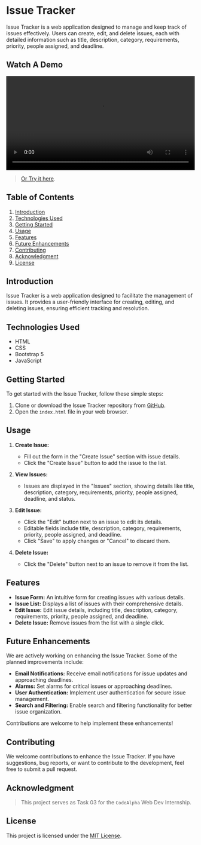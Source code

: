 # Issue Tracker

Issue Tracker is a web application designed to manage and keep track of issues effectively. Users can create, edit, and delete issues, each with detailed information such as title, description, category, requirements, priority, people assigned, and deadline.

## Watch A Demo

<div align="center">
  <video width="100%" src="media/demo.mp4">
</div>

> [Or Try it here](https://farahat612.github.io/codealpha_taks/Task%2003%20-%20Issue%20Tracker/index.html).

## Table of Contents

1. [Introduction](#introduction)
2. [Technologies Used](#technologies-used)
3. [Getting Started](#getting-started)
4. [Usage](#usage)
5. [Features](#features)
6. [Future Enhancements](#future-enhancements)
7. [Contributing](#contributing)
8. [Acknowledgment](#acknowledgment)
9. [License](#license)

## Introduction

Issue Tracker is a web application designed to facilitate the management of issues. It provides a user-friendly interface for creating, editing, and deleting issues, ensuring efficient tracking and resolution.

## Technologies Used

- HTML
- CSS
- Bootstrap 5
- JavaScript

## Getting Started

To get started with the Issue Tracker, follow these simple steps:

1. Clone or download the Issue Tracker repository from [GitHub](#).
2. Open the `index.html` file in your web browser.

## Usage

1. **Create Issue:**

   - Fill out the form in the "Create Issue" section with issue details.
   - Click the "Create Issue" button to add the issue to the list.

2. **View Issues:**

   - Issues are displayed in the "Issues" section, showing details like title, description, category, requirements, priority, people assigned, deadline, and status.

3. **Edit Issue:**

   - Click the "Edit" button next to an issue to edit its details.
   - Editable fields include title, description, category, requirements, priority, people assigned, and deadline.
   - Click "Save" to apply changes or "Cancel" to discard them.

4. **Delete Issue:**
   - Click the "Delete" button next to an issue to remove it from the list.

## Features

- **Issue Form:** An intuitive form for creating issues with various details.
- **Issue List:** Displays a list of issues with their comprehensive details.
- **Edit Issue:** Edit issue details, including title, description, category, requirements, priority, people assigned, and deadline.
- **Delete Issue:** Remove issues from the list with a single click.

## Future Enhancements

We are actively working on enhancing the Issue Tracker. Some of the planned improvements include:

- **Email Notifications:** Receive email notifications for issue updates and approaching deadlines.
- **Alarms:** Set alarms for critical issues or approaching deadlines.
- **User Authentication:** Implement user authentication for secure issue management.
- **Search and Filtering:** Enable search and filtering functionality for better issue organization.

Contributions are welcome to help implement these enhancements!

## Contributing

We welcome contributions to enhance the Issue Tracker. If you have suggestions, bug reports, or want to contribute to the development, feel free to submit a pull request.

## Acknowledgment

> This project serves as Task 03 for the `CodeAlpha` Web Dev Internship.

## License

This project is licensed under the [MIT License](../LICENSE).

